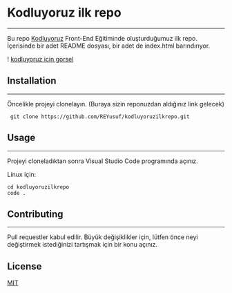# Kodluyoruz ilk repo
***
Bu repo [Kodluyoruz](https://kodluyoruz.org) Front-End Eğitiminde oluşturduğumuz ilk repo. İçerisinde bir adet README dosyası, bir adet de index.html barındırıyor.

! [kodluyoruz icin gorsel](https://resimlink.com/hGMQJ_sj3nC2)

## Installation
***
Öncelikle projeyi clonelayın. (Buraya sizin reponuzdan aldığınız link gelecek)

     git clone https://github.com/REYusuf/kodluyoruzilkrepo.git 

## Usage

***

Projeyi cloneladıktan sonra Visual Studio Code programında açınız.

Linux için:

    cd kodluyoruzilkrepo
    code .

## Contributing
 
 ---
 Pull requestler kabul edilir. Büyük değişiklikler için, lütfen önce neyi değiştirmek istediğinizi tartışmak için bir konu açınız.

 ## License

 [MIT](https://choosealicense.com/licenses/mit/)

